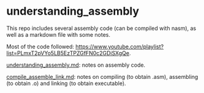 # understanding_assembly
This repo includes several assembly code (can be compiled with nasm), as well as a markdown file with some notes.

Most of the code followed: https://www.youtube.com/playlist?list=PLmxT2pVYo5LB5EzTPZGfFN0c2GDiSXgQe.

[understanding_assembly.md](./understanding_assembly.md): notes on assembly code.

[compile_assemble_link.md](./compile_assemble_link.md): notes on compiling (to obtain .asm), assembling (to obtain .o) and linking (to obtain executable).
